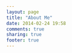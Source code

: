 ```yaml
---
layout: page
title: "About Me"
date: 2014-02-24 19:58
comments: true
sharing: true
footer: true
---
```

